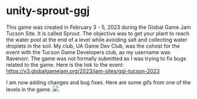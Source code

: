 # unity-sprout-ggj

This game was created in February 3 - 5, 2023 during the Global Game Jam Tucson Site. It is called Sprout. The objective was to get your plant to reach the water pool at the end of a level while avoiding salt and collecting water droplets in the soil.
My club, UA Game Dev Club, was the cohost for the event with the Tucson Game Developers club, as my username was Ravenorr. The game was
not formally submitted as I was trying to fix bugs related to the game. Here is the link to the event: https://v3.globalgamejam.org/2023/jam-sites/ggj-tucson-2023

I am now adding changes and bug fixes. Here are some gifs from one of the levels in the game.
![](https://i.gyazo.com/ee4043e7e701c958fa6f735401d29b7d.gif)
